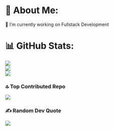 # 💫 About Me:
🔭 I’m currently working on Fullstack Development

# 📊 GitHub Stats:
![](https://github-readme-stats.vercel.app/api?username=sidd5449&theme=dark&hide_border=true&include_all_commits=false&count_private=false)<br/>
![](https://github-readme-streak-stats.herokuapp.com/?user=sidd5449&theme=dark&hide_border=true)<br/>
![](https://github-readme-stats.vercel.app/api/top-langs/?username=sidd5449&theme=dark&hide_border=true&include_all_commits=false&count_private=false&layout=compact)

### 🔝 Top Contributed Repo
![](https://github-contributor-stats.vercel.app/api?username=sidd5449&limit=5&theme=dark&combine_all_yearly_contributions=true)

### ✍️ Random Dev Quote
![](https://quotes-github-readme.vercel.app/api?type=horizontal&theme=radical)



<!-- Proudly created with GPRM ( https://gprm.itsvg.in ) -->
